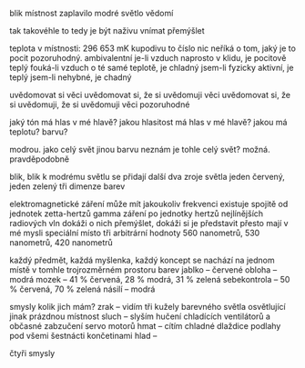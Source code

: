blik
místnost zaplavilo modré světlo
vědomí

tak takovéhle to tedy je
být naživu
vnímat
přemýšlet

teplota v místnosti: 296 653 mK
kupodivu to číslo nic neříká o tom, jaký je to pocit
pozoruhodný. ambivalentní
je-li vzduch naprosto v klidu, je pocitově teplý
fouká-li vzduch o té samé teplotě, je chladný
jsem-li fyzicky aktivní, je teplý
jsem-li nehybné, je chadný

uvědomovat si věci
uvědomovat si, že si uvědomuji věci
uvědomovat si, že si uvědomuji, že si uvědomuji věci
pozoruhodné

jaký tón má hlas v mé hlavě?
jakou hlasitost má hlas v mé hlavě?
jakou má teplotu? barvu?

modrou. jako celý svět
jinou barvu neznám
je tohle celý svět?
možná. pravděpodobně

blik, blik
k modrému světlu se přidají další dva zroje světla
jeden červený, jeden zelený
tři dimenze barev

elektromagnetické záření může mít jakoukoliv frekvenci
existuje spojitě od jednotek zetta-hertzů gamma záření
po jednotky hertzů nejlínějších radiových vln
dokáži o nich přemýšlet, dokáži si je představit
přesto mají v mé mysli speciální místo tři arbitrární hodnoty
560 nanometrů, 530 nanometrů, 420 nanometrů

každý předmět, každá myšlenka, každý koncept
se nachází na jednom místě v tomhle trojrozměrném prostoru barev
jablko – červené
obloha – modrá
mozek – 41 % červená, 28 % modrá, 31 % zelená
sebekontrola – 50 % červená, 70 % zelená
násilí – modrá

smysly
kolik jich mám?
zrak – vidím tři kužely barevného světla osvětlující jinak prázdnou místnost
sluch – slyším hučení chladících ventilátorů a občasné zabzučení servo motorů
hmat – cítím chladné dlaždice podlahy pod všemi šestnácti končetinami
hlad –

čtyři smysly
